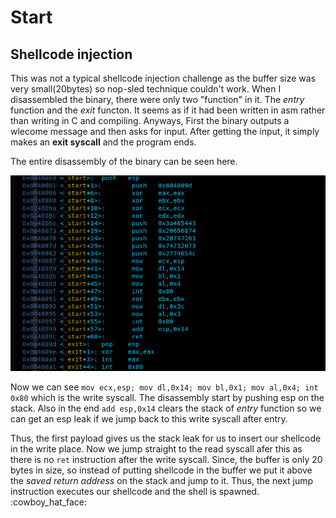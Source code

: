# Start

## Shellcode injection


This was not a typical shellcode injection challenge as the buffer size was very small(20bytes) so nop-sled technique couldn't work. When I disassembled the binary, there were only two "function" in it. The *entry* function and the *exit* functon. It seems as if it had been written in asm rather than writing in C and compiling. Anyways, First the binary outputs a wlecome message and then asks for input. After getting the input, it simply makes an **exit syscall** and the program ends. 

The entire disassembly of the binary can be seen here.

![Disasssemble](disasm.png)

Now we can see `mov ecx,esp; mov dl,0x14; mov bl,0x1; mov al,0x4; int 0x80` which is the write syscall. The disassembly start by pushing esp on the stack. Also in the end `add esp,0x14` clears the stack of *entry* function so we can get an esp leak if we jump back to this write syscall after entry. 

Thus, the first payload gives us the stack leak for us to insert our shellcode in the write place. 
Now we jump straight to the read syscall afer this as there is no `ret` instruction after the write syscall. Since, the buffer is only 20 bytes in size, so instead of putting shellcode in the buffer we put it above the *saved return address* on the stack and jump to it. Thus, the next jump instruction executes our shellcode and the shell is spawned. 	:cowboy\_hat\_face:
